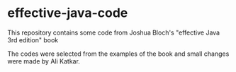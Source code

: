 # effective-java-code
 
This repository contains some code from Joshua Bloch's "effective Java 3rd edition" book 

The codes were selected from the examples of the book and small changes were made by Ali Katkar. 
 